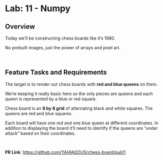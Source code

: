 # Lab: 11 - Numpy

## Overview

Today we’ll be constructing chess boards like it’s 1980.

No prebuilt images, just the power of arrays and pixel art.

&nbsp;

## Feature Tasks and Requirements

The target is to render out chess boards with **red and blue queens** on them.

We’re keeping it really basic here so the only pieces are queens and each queen is represented by a blue or red square.

Chess board is an **8 by 8 grid** of alternating black and white squares. The queens are red and blue squares.

Each board will have one red and one blue queen at different coordinates. In addition to displaying the board it’ll need to identify if the queens are “under attack” based on their coordinates.

&nbsp;

**PR Link**: <https://github.com/YAHIAQOUS/chess-board/pull/1>
